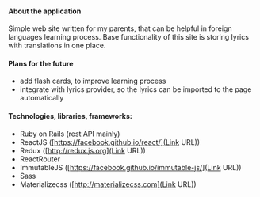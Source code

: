 #### About the application

Simple web site written for my parents, that can be helpful in foreign languages learning process. Base functionality of this site is storing lyrics with translations in one place.

#### Plans for the future
- add flash cards, to improve learning process
- integrate with lyrics provider, so the lyrics can be imported to the page automatically

#### Technologies, libraries, frameworks:
- Ruby on Rails (rest API mainly)
- ReactJS ([https://facebook.github.io/react/](Link URL))
- Redux ([http://redux.js.org](Link URL))
- ReactRouter
- ImmutableJS ([https://facebook.github.io/immutable-js/](Link URL))
- Sass
- Materializecss ([http://materializecss.com](Link URL))